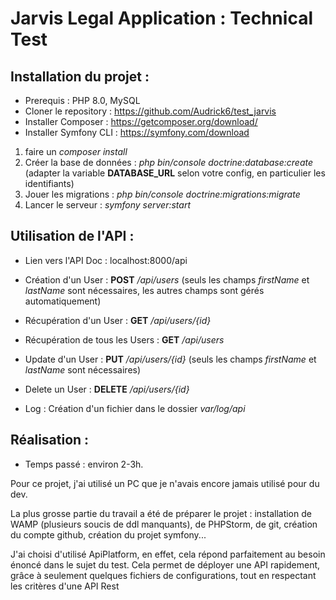 # Jarvis Legal Application : Technical Test

## **Installation du projet :**

  * Prerequis : PHP 8.0, MySQL
  * Cloner le repository : https://github.com/Audrick6/test_jarvis
  * Installer Composer : https://getcomposer.org/download/
  * Installer Symfony CLI : https://symfony.com/download

1. faire un _composer install_
2. Créer la base de données : _php bin/console doctrine:database:create_ (adapter la variable **DATABASE_URL** selon votre config, en particulier les identifiants)
3. Jouer les migrations : _php bin/console doctrine:migrations:migrate_
4. Lancer le serveur : _symfony server:start_

## **Utilisation de l'API :**

  * Lien vers l'API Doc :	localhost:8000/api
  
  * Création d'un User : **POST** _/api/users_ (seuls les champs _firstName_ et _lastName_ sont nécessaires, les autres champs sont gérés automatiquement)
  * Récupération d'un User : **GET** _/api/users/{id}_
  * Récupération de tous les Users : **GET** _/api/users_
  * Update d'un User : **PUT** _/api/users/{id}_ (seuls les champs _firstName_ et _lastName_ sont nécessaires)
  * Delete un User : **DELETE** _/api/users/{id}_
  
  * Log : Création d'un fichier dans le dossier _var/log/api_
  
  
## **Réalisation :**

 * Temps passé : environ 2-3h.
 
 Pour ce projet, j'ai utilisé un PC que je n'avais encore jamais utilisé pour du dev.
 
 La plus grosse partie du travail a été de préparer le projet : installation de WAMP (plusieurs soucis de ddl manquants), de PHPStorm, de git, création du compte github, création du projet symfony...
 
 J'ai choisi d'utilisé ApiPlatform, en effet, cela répond parfaitement au besoin énoncé dans le sujet du test. Cela permet de déployer une API rapidement, grâce à seulement quelques fichiers de configurations, tout en respectant les critères d'une API Rest 

